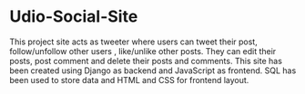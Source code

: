 # Udio-Social-Site
This project site acts as tweeter where users can tweet their post, follow/unfollow other users , like/unlike other posts. They can edit their posts, post comment and delete their posts and comments.
This site has been created using Django as backend and JavaScript as frontend. SQL has been used to store data and HTML and CSS for frontend layout.
